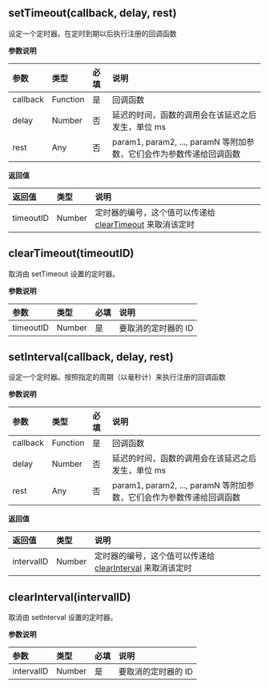 ## setTimeout(callback, delay, rest)

设定一个定时器。在定时到期以后执行注册的回调函数

**参数说明**

|参数|类型|必填|说明|
|:-|:-|:-|:-|
|callback|Function|是|回调函数|
|delay|Number|否|延迟的时间，函数的调用会在该延迟之后发生，单位 ms|
|rest|Any|否|param1, param2, ..., paramN 等附加参数，它们会作为参数传递给回调函数|


**返回值**

|返回值|类型|说明|
|:-|:-|:-|
|timeoutID|Number|定时器的编号，这个值可以传递给 [clearTimeout](/api/timer?id=cleartimeout) 来取消该定时|为啥我返回的是string类型

## clearTimeout(timeoutID)

取消由 setTimeout 设置的定时器。

**参数说明**

|参数|类型|必填|说明|
|:-|:-|:-|:-|
|timeoutID|Number|是|要取消的定时器的 ID|


## setInterval(callback, delay, rest)
设定一个定时器。按照指定的周期（以毫秒计）来执行注册的回调函数

**参数说明**

|参数|类型|必填|说明|
|:-|:-|:-|:-|
|callback|Function|是|回调函数|
|delay|Number|否|延迟的时间，函数的调用会在该延迟之后发生，单位 ms|
|rest|Any|否|param1, param2, ..., paramN 等附加参数，它们会作为参数传递给回调函数|


**返回值**

|返回值|类型|说明|
|:-|:-|:-|
|intervalID|Number|定时器的编号，这个值可以传递给 [clearInterval](/api/timer?id=clearinterval) 来取消该定时|


## clearInterval(intervalID)

取消由 setInterval 设置的定时器。

**参数说明**

|参数|类型|必填|说明|
|:-|:-|:-|:-|
|intervalID|Number|是|要取消的定时器的 ID|
